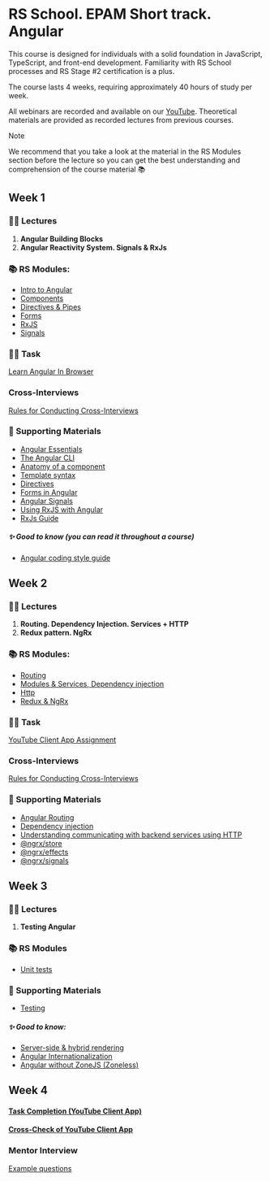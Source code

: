 # RS School. EPAM Short track. Angular

This course is designed for individuals with a solid foundation in JavaScript, TypeScript, and front-end development. Familiarity with RS School processes and RS Stage #2 certification is a plus.

The course lasts 4 weeks, requiring approximately 40 hours of study per week.

All webinars are recorded and available on our [YouTube](https://youtube.com/c/rollingscopesschool). Theoretical materials are provided as recorded lectures from previous courses.

> [!NOTE]
> We recommend that you take a look at the material in the RS Modules section before the lecture so you can get the best understanding and comprehension of the course material 📚

## Week 1

### 🧑‍🏫 Lectures

1. **Angular Building Blocks**
2. **Angular Reactivity System. Signals & RxJs**

### 📚 RS Modules:

- [Intro to Angular](https://github.com/rolling-scopes-school/epam-short-track/blob/main/angular/modules/intro/README.md)
- [Components](https://github.com/rolling-scopes-school/epam-short-track/blob/main/angular/modules/components/README.md)
- [Directives & Pipes](https://github.com/rolling-scopes-school/epam-short-track/blob/main/angular/modules/directives-pipes/README.md)
- [Forms](https://github.com/rolling-scopes-school/epam-short-track/blob/main/angular/modules/forms/README.md)
- [RxJS](https://github.com/rolling-scopes-school/epam-short-track/blob/main/angular/modules/rxjs/README.md)
- [Signals](https://github.com/rolling-scopes-school/epam-short-track/blob/main/angular/modules/signals/README.md)

### 👨‍💻 Task

[Learn Angular In Browser](https://angular.dev/tutorials/learn-angular)

### Cross-Interviews

[Rules for Conducting Cross-Interviews](https://github.com/rolling-scopes-school/epam-short-track/blob/main/angular/modules/interviews/README.md)

### 📖 Supporting Materials

- [Angular Essentials](https://angular.dev/essentials)
- [The Angular CLI](https://angular.dev/tools/cli)
- [Anatomy of a component](https://angular.dev/guide/components)
- [Template syntax](https://angular.dev/guide/templates)
- [Directives](https://angular.dev/guide/directives)
- [Forms in Angular](https://angular.dev/guide/forms)
- [Angular Signals](https://angular.dev/guide/signals)
- [Using RxJS with Angular](https://angular.dev/ecosystem/rxjs-interop)
- [RxJs Guide](https://rxjs.dev/guide/overview)

##### ✨ Good to know (you can read it throughout a course)

- [Angular coding style guide](https://angular.dev/style-guide)

## Week 2

### 🧑‍🏫 Lectures

1. **Routing. Dependency Injection. Services + HTTP**
2. **Redux pattern. NgRx**
 
### 📚 RS Modules:

- [Routing](https://github.com/rolling-scopes-school/epam-short-track/blob/main/angular/modules/routing/README.md)
- [Modules & Services, Dependency injection](https://github.com/rolling-scopes-school/epam-short-track/blob/main/angular/modules/modules-services/README.md)
- [Http](https://github.com/rolling-scopes-school/epam-short-track/blob/main/angular/modules/http/README.md)
- [Redux & NgRx](https://github.com/rolling-scopes-school/epam-short-track/blob/main/angular/modules/ngrx/README.md)

### 👨‍💻 Task

[YouTube Client App Assignment](https://github.com/rolling-scopes-school/epam-short-track/blob/main/angular/tasks/README.md)


### Cross-Interviews

[Rules for Conducting Cross-Interviews](https://github.com/rolling-scopes-school/epam-short-track/blob/main/angular/modules/interviews/README.md)


### 📖 Supporting Materials

- [Angular Routing](https://angular.dev/guide/routing)
- [Dependency injection](https://angular.dev/guide/di)
- [Understanding communicating with backend services using HTTP](https://angular.dev/guide/http)
- [@ngrx/store](https://ngrx.io/guide/store)
- [@ngrx/effects](https://ngrx.io/guide/effects)
- [@ngrx/signals](https://ngrx.io/guide/signals)

## Week 3

### 🧑‍🏫 Lectures

1. **Testing Angular**

### 📚 RS Modules

- [Unit tests](https://github.com/rolling-scopes-school/epam-short-track/blob/main/angular/modules/unit-tests/README.md)

### 📖 Supporting Materials

- [Testing](https://angular.dev/guide/testing)

##### ✨ Good to know:

- [Server-side & hybrid rendering](https://angular.dev/guide/performance)
- [Angular Internationalization](https://angular.dev/guide/i18n)
- [Angular without ZoneJS (Zoneless)](https://angular.dev/guide/experimental/zoneless)

## Week 4

#### [Task Completion (YouTube Client App)](https://github.com/rolling-scopes-school/epam-short-track/blob/main/angular/tasks/README.md)

#### [Cross-Check of YouTube Client App](https://github.com/rolling-scopes-school/epam-short-track/blob/main/angular/tasks/cross-check/README.md)

### Mentor Interview

[Example questions](https://github.com/rolling-scopes-school/tasks/blob/master/angular/modules/interview/questions-ENG.md)
